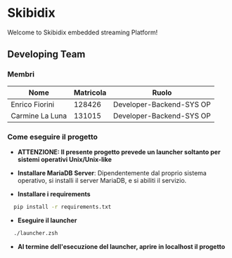 # Skibidix
Welcome to Skibidix embedded streaming Platform!


## Developing Team

### Membri

| Nome | Matricola | Ruolo |
| ------ | ------ | ------ |
| Enrico Fiorini | 128426 | Developer-Backend-SYS OP |
| Carmine La Luna | 131015 | Developer-Backend-SYS OP |


### Come eseguire il progetto

- **ATTENZIONE: Il presente progetto prevede un launcher soltanto per sistemi operativi Unix/Unix-like**

- **Installare MariaDB Server**: Dipendentemente dal proprio sistema operativo, si installi il server MariaDB, e si abiliti il servizio.

- **Installare i requirements**

```bash
  pip install -r requirements.txt
```

- **Eseguire il launcher**

```bash
  ./launcher.zsh
```

- **Al termine dell'esecuzione del launcher, aprire in localhost il progetto**

